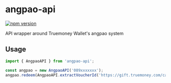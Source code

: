 # angpao-api

[![npm version](https://img.shields.io/npm/v/angpao-api.svg)](https://www.npmjs.com/package/angpao-api)

API wrapper around Truemoney Wallet's angpao system

## Usage

```ts
import { AngpaoAPI } from 'angpao-api';

const angpao = new AngpaoAPI('089xxxxxxx');
angpao.redeem(AngpaoAPI.extractVoucherId('https://gift.truemoney.com/campaign/?v=xxxxxxxxxxxxxxxxxxxxxxxxxxxxxxxxxxx'));
```
